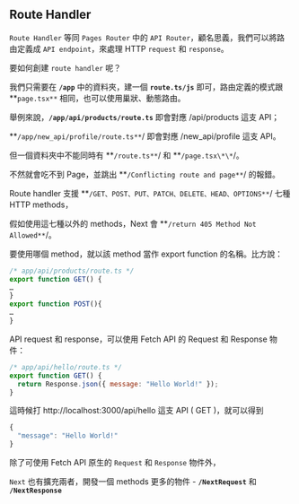 ## Route Handler

`Route Handler` 等同 `Pages Router` 中的 `API Router`，顧名思義，我們可以將路由定義成 `API endpoint`，來處理 HTTP `request` 和 `response`。

要如何創建 `route handler` 呢？

我們只需要在 **`/app`** 中的資料夾，建一個 **`route.ts/js`** 即可，路由定義的模式跟 **`page.tsx**` 相同，也可以使用巢狀、動態路由。

舉例來說，**`/app/api/products/route.ts`** 即會對應 /api/products 這支 API；

**`/app/new_api/profile/route.ts**`/ 即會對應 /new_api/profile 這支 API。

但一個資料夾中不能同時有 **`/route.ts**`/ 和 **`/page.tsx\*\*`/。

不然就會吃不到 Page，並跳出 **`/Conflicting route and page**`/ 的報錯。

Route handler 支援 **`/GET、POST、PUT、PATCH、DELETE、HEAD、OPTIONS**`/ 七種 HTTP methods，

假如使用這七種以外的 methods，Next 會 **`/return 405 Method Not Allowed**`/。

要使用哪個 method，就以該 method 當作 export function 的名稱。比方說：

```jsx title=""
/* app/api/products/route.ts */
export function GET() {
…
}
export function POST(){
…
}
```

API request 和 response，可以使用 Fetch API 的 Request 和 Response 物件：

```jsx title=""
/* app/api/hello/route.ts */
export function GET() {
  return Response.json({ message: "Hello World!" });
}
```

這時候打 http://localhost:3000/api/hello 這支 API ( GET )，就可以得到

```jsx title=""
{
  "message": "Hello World!"
}
```

除了可使用 Fetch API 原生的 `Request` 和 `Response` 物件外，

`Next` 也有擴充兩者，開發一個 methods 更多的物件 - **`/NextRequest`** 和 **`/NextResponse`**
